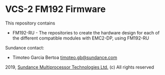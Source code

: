 # VCS-2 FM192 Firmware
This repository contains 
* FM192-RU - The repositories to create the hardware design for each of the different compatible modules with 
           EMC2-DP, using FM192-RU

Sundance contact: 
* Timoteo Garcia Bertoa timoteo.gb@sundance.com

2019, [Sundance Multiprocessor Technologies Ltd.](http://www.sundance.technology/) (c) All rights reserved
